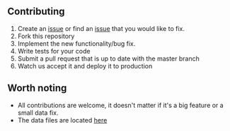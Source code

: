 ## Contributing

1. Create an [issue](https://github.com/joakimskoog/AnApiOfIceAndFire/issues) or find an [issue](https://github.com/joakimskoog/AnApiOfIceAndFire/issues) that you would like to fix.
2. Fork this repository
3. Implement the new functionality/bug fix.
4. Write tests for your code
5. Submit a pull request that is up to date with the master branch
6. Watch us accept it and deploy it to production

## Worth noting
* All contributions are welcome, it doesn't matter if it's a big feature or a small data fix.
* The data files are located [here](https://github.com/joakimskoog/AnApiOfIceAndFire/tree/master/data)

